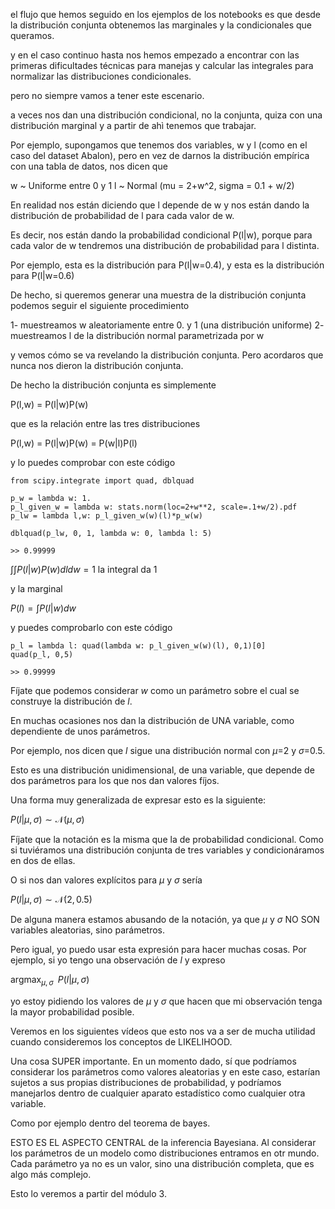 
el flujo que hemos seguido en los ejemplos de los notebooks es que desde la distribución conjunta obtenemos las marginales y la condicionales que queramos.

y en el caso continuo hasta nos hemos empezado a encontrar con las primeras dificultades técnicas para manejas y calcular las integrales para normalizar las distribuciones condicionales.

pero no siempre vamos a tener este escenario.

a veces nos dan una distribución condicional, no la conjunta, quiza con una distribución marginal y a partir de ahì tenemos que trabajar.

Por ejemplo, supongamos que tenemos dos variables, w y l (como en el caso del dataset Abalon), pero en vez de darnos 
la distribución empírica con una tabla de datos, nos dicen que

w ~ Uniforme entre 0 y 1
l ~ Normal (mu = 2+w^2, sigma = 0.1 + w/2)

En realidad nos están diciendo que l depende de w y nos están dando la distribución de probabilidad de l para cada valor de w.

Es decir, nos están dando la probabilidad condicional P(l|w), porque para cada valor de w tendremos una distribución de probabilidad para l distinta.

Por ejemplo, esta es la distribución para P(l|w=0.4), y esta es la distribución para P(l|w=0.6)

De hecho, si queremos generar una muestra de la distribución conjunta podemos seguir el siguiente procedimiento

1- muestreamos w aleatoriamente entre 0. y 1 (una distribución uniforme)
2- muestreamos l de la distribución normal parametrizada por w

y vemos cómo se va revelando la distribución conjunta. Pero acordaros que nunca nos dieron la distribución conjunta.

De hecho la distribución conjunta es simplemente

P(l,w) = P(l|w)P(w)

que es la relación entre las tres distribuciones

P(l,w) = P(l|w)P(w) = P(w|l)P(l)


y lo puedes comprobar con este código

    from scipy.integrate import quad, dblquad

    p_w = lambda w: 1. 
    p_l_given_w = lambda w: stats.norm(loc=2+w**2, scale=.1+w/2).pdf
    p_lw = lambda l,w: p_l_given_w(w)(l)*p_w(w)

    dblquad(p_lw, 0, 1, lambda w: 0, lambda l: 5)

    >> 0.99999

$\int\int P(l|w)P(w)dldw = 1$ la integral da 1

y la marginal

$P(l) = \int P(l|w)dw$

y puedes comprobarlo con este código

    p_l = lambda l: quad(lambda w: p_l_given_w(w)(l), 0,1)[0]
    quad(p_l, 0,5)

    >> 0.99999

Fíjate que podemos considerar $w$ como un parámetro sobre el cual se construye la distribución de $l$.

En muchas ocasiones nos dan la distribución de UNA variable, como dependiente de unos parámetros.

Por ejemplo, nos dicen que $l$ sigue una distribución normal con $\mu$=2 y $\sigma$=0.5.

Esto es una distribución unidimensional, de una variable, que depende de dos parámetros para los que nos dan valores fíjos.

Una forma muy generalizada de expresar esto es la siguiente:

$P(l|\mu,\sigma) \sim \mathcal{N}(\mu, \sigma)$

Fíjate que la notación es la misma que la de probabilidad condicional. Como si tuviéramos una distribución conjunta de tres variables y condicionáramos en dos de ellas.

O si nos dan valores explícitos para $\mu$ y $\sigma$ sería

$P(l|\mu,\sigma) \sim \mathcal{N}(2, 0.5)$

De alguna manera estamos abusando de la notación, ya que $\mu$ y $\sigma$ NO SON variables aleatorias, sino parámetros.

Pero igual, yo puedo usar esta expresión para hacer muchas cosas. Por ejemplo, si yo tengo una observación de $l$ y expreso


$\text{argmax}_{\mu, \sigma}\;\; P(l|\mu, \sigma)$

yo estoy pidiendo los valores de $\mu$ y $\sigma$ que hacen que mi observación tenga la mayor probabilidad posible.

Veremos en los siguientes vídeos que esto nos va a ser de mucha utilidad cuando consideremos los conceptos de LIKELIHOOD.

Una cosa SUPER importante. En un momento dado, sí que podríamos considerar los parámetros como valores aleatorias y en este caso, estarían sujetos a sus propias distribuciones de probabilidad, y podríamos manejarlos dentro de cualquier aparato estadístico como cualquier otra variable.

Como por ejemplo dentro del teorema de bayes.

ESTO ES EL ASPECTO CENTRAL de la inferencia Bayesiana. Al considerar los parámetros de un modelo como distribuciones entramos en otr mundo. Cada parámetro ya no es un valor, sino una distribución completa, que es algo más complejo.

Esto lo veremos a partir del módulo 3.
